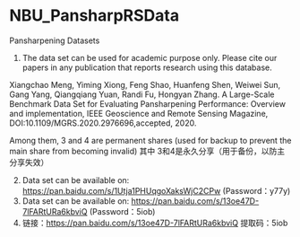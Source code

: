 # NBU_PansharpRSData
Pansharpening Datasets

1. The data set can be used for academic purpose only. Please cite our papers in any publication 
that reports research using this database.

Xiangchao Meng, Yiming Xiong, Feng Shao, Huanfeng Shen, Weiwei Sun, Gang Yang, Qiangqiang Yuan, 
Randi Fu, Hongyan Zhang. A Large-Scale Benchmark Data Set for Evaluating Pansharpening Performance: 
Overview and implementation, IEEE Geoscience and Remote Sensing Magazine, 
DOI:10.1109/MGRS.2020.2976696,accepted, 2020.

Among them, 3 and 4 are permanent shares (used for backup to prevent the main share from becoming invalid)
其中 3和4是永久分享（用于备份，以防主分享失效）

2. Data set can be available on:  https://pan.baidu.com/s/1Utja1PHUqgoXaksWjC2CPw (Password：y77y)
3. Data set can be available on:  https://pan.baidu.com/s/13oe47D-7lFARtURa6kbviQ (Password：5iob)
4. 链接：https://pan.baidu.com/s/13oe47D-7lFARtURa6kbviQ 提取码：5iob
